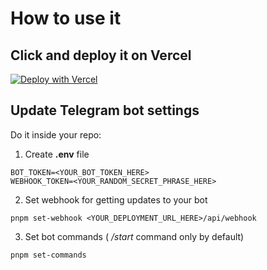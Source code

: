 # How to use it

## Click and deploy it on Vercel

[![Deploy with Vercel](https://vercel.com/button)](https://vercel.com/new/clone?repository-url=https%3A%2F%2Fgithub.com%2Fartshmelev%2Ftelegram-bot-vercel-quickstart&env=BOT_TOKEN,WEBHOOK_TOKEN&envDescription=Telegram%20bot%20token%20and%20secret%20phrase%20for%20webhook%20validation&project-name=telegram-bot-vercel-quickstart&repository-name=telegram-bot-vercel-project)

## Update Telegram bot settings

Do it inside your repo:

1. Create **.env** file
```
BOT_TOKEN=<YOUR_BOT_TOKEN_HERE>
WEBHOOK_TOKEN=<YOUR_RANDOM_SECRET_PHRASE_HERE>
```
2. Set webhook for getting updates to your bot
```
pnpm set-webhook <YOUR_DEPLOYMENT_URL_HERE>/api/webhook
```
3. Set bot commands ( */start* command only by default)
```
pnpm set-commands
```
